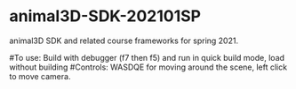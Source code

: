 # animal3D-SDK-202101SP
animal3D SDK and related course frameworks for spring 2021.

#To use:
Build with debugger (f7 then f5) and run in quick build mode, load without building
#Controls:
WASDQE for moving around the scene, left click to move camera.
